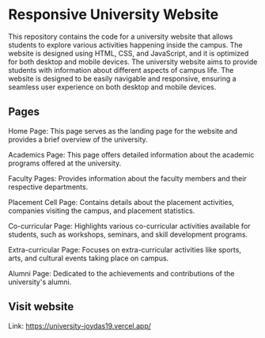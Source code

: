 # Responsive University Website
This repository contains the code for a university website that allows students to explore various activities happening inside the campus. The website is designed using HTML, CSS, and JavaScript, and it is optimized for both desktop and mobile devices.
The university website aims to provide students with information about different aspects of campus life. The website is designed to be easily navigable and responsive, ensuring a seamless user experience on both desktop and mobile devices.

## Pages
Home Page: This page serves as the landing page for the website and provides a brief overview of the university.

Academics Page: This page offers detailed information about the academic programs offered at the university.

Faculty Pages: Provides information about the faculty members and their respective departments.

Placement Cell Page: Contains details about the placement activities, companies visiting the campus, and placement statistics.

Co-curricular Page: Highlights various co-curricular activities available for students, such as workshops, seminars, and skill development programs.

Extra-curricular Page: Focuses on extra-curricular activities like sports, arts, and cultural events taking place on campus.

Alumni Page: Dedicated to the achievements and contributions of the university's alumni.

## Visit website
Link: https://university-joydas19.vercel.app/
